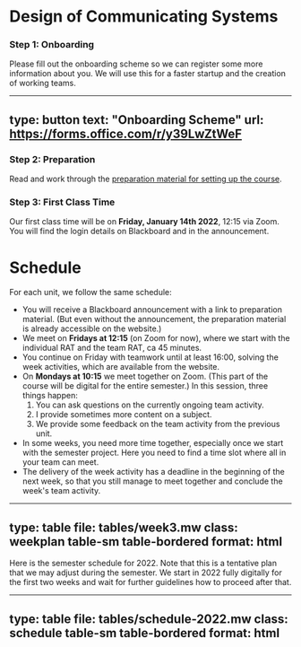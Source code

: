 # Design of Communicating Systems


### Step 1: Onboarding

Please fill out the onboarding scheme so we can register some more information about you.
We will use this for a faster startup and the creation of working teams.

---
type: button
text: "Onboarding Scheme"
url: https://forms.office.com/r/y39LwZtWeF
---


### Step 2: Preparation

Read and work through the [preparation material for setting up the course](prep-setup.html). 


### Step 3: First Class Time

Our first class time will be on **Friday, January 14th 2022**, 12:15 via Zoom. You will find the login details on Blackboard and in the announcement.


# Schedule


For each unit, we follow the same schedule:

* You will receive a Blackboard announcement with a link to preparation material. (But even without the announcement, the preparation material is already accessible on the website.)
* We meet on **Fridays at 12:15** (on Zoom for now), where we start with the individual RAT and the team RAT, ca 45 minutes.
* You continue on Friday with teamwork until at least 16:00, solving the week activities, which are available from the website.
* On **Mondays at 10:15** we meet together on Zoom. (This part of the course will be digital for the entire semester.) In this session, three things happen: 
  1. You can ask questions on the currently ongoing team activity.
  2. I provide sometimes more content on a subject.
  3. We provide some feedback on the team activity from the previous unit.
* In some weeks, you need more time together, especially once we start with the semester project. Here you need to find a time slot where all in your team can meet. 
* The delivery of the week activity has a deadline in the beginning of the next week, so that you still manage to meet together and conclude the week's team activity.



---
type: table
file: tables/week3.mw
class: weekplan table-sm table-bordered
format: html
---


Here is the semester schedule for 2022. Note that this is a tentative plan that we may adjust during the semester.
We start in 2022 fully digitally for the first two weeks and wait for further guidelines how to proceed after that.

---
type: table
file: tables/schedule-2022.mw
class: schedule table-sm table-bordered
format: html
---




